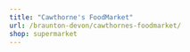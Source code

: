 ```yaml
---
title: "Cawthorne's FoodMarket"
url: /braunton-devon/cawthornes-foodmarket/
shop: supermarket
---
```

